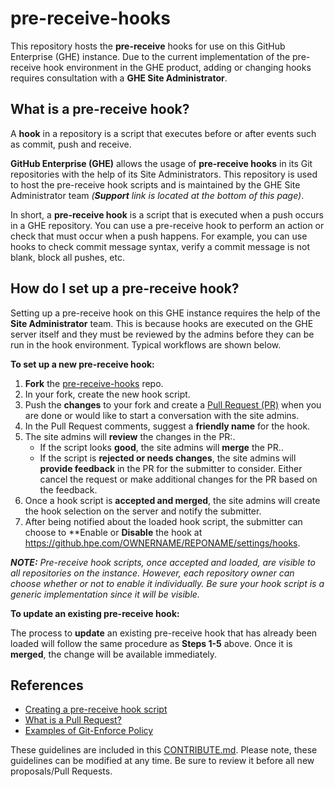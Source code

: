 # pre-receive-hooks

This repository hosts the **pre-receive** hooks for use on this GitHub Enterprise (GHE) instance. Due to the current implementation of the pre-receive hook environment in the GHE product, adding or changing hooks requires consultation with a **GHE Site Administrator**.

## What is a pre-receive hook?

A **hook** in a repository is a script that executes before or after events such as commit, push and receive.

**GitHub Enterprise (GHE)** allows the usage of **pre-receive hooks** in its Git repositories with the help of its Site Administrators. This repository is used to host the pre-receive hook scripts and is maintained by the GHE Site Administrator team _(**Support** link is located at the bottom of this page)_.

In short, a **pre-receive hook** is a script that is executed when a push occurs in a GHE repository. You can use a pre-receive hook to perform an action or check that must occur when a push happens. For example, you can use hooks to check commit message syntax, verify a commit message is not blank, block all pushes, etc.

## How do I set up a pre-receive hook?

Setting up a pre-receive hook on this GHE instance requires the help of the **Site Administrator** team. This is because hooks are executed on the GHE server itself and they must be reviewed by the admins before they can be run in the hook environment. Typical workflows are shown below.

**To set up a new pre-receive hook:**

1. **Fork** the [pre-receive-hooks](https://github.hpe.com/GitHub/pre-receive-hooks) repo.
2. In your fork, create the new hook script.
3. Push the **changes** to your fork and create a [Pull Request (PR)](https://help.github.com/articles/about-pull-requests/) when you are done or would like to start a conversation with the site admins.
4. In the Pull Request comments, suggest a **friendly name** for the hook.
5. The site admins will **review** the changes in the PR:.
    - If the script looks **good**, the site admins will **merge** the PR..
    - If the script is **rejected or needs changes**, the site admins will **provide feedback** in the PR for the submitter to consider. Either cancel the request or make additional changes for the PR based on the feedback.
6. Once a hook script is **accepted and merged**, the site admins will create the hook selection on the server and notify the submitter.
7. After being notified about the loaded hook script, the submitter can choose to **Enable or **Disable** the hook at https://github.hpe.com/OWNERNAME/REPONAME/settings/hooks.

_**NOTE:** Pre-receive hook scripts, once accepted and loaded, are visible to all repositories on the instance. However, each repository owner can choose whether or not to enable it individually. Be sure your hook script is a generic implementation since it will be visible._


**To update an existing pre-receive hook:**

The process to **update** an existing pre-receive hook that has already been loaded will follow the same procedure as **Steps 1-5** above. Once it is **merged**, the change will be available immediately.

## References

- [Creating a pre-receive hook script](https://help.github.com/enterprise/2.7/admin/guides/developer-workflow/creating-a-pre-receive-hook-script/)
- [What is a Pull Request?](https://help.github.com/articles/about-pull-requests/)
- [Examples of Git-Enforce Policy](https://git-scm.com/book/en/v2/Customizing-Git-An-Example-Git-Enforced-Policy)

These guidelines are included in this [CONTRIBUTE.md](https://github.hpe.com/RnDIT-SWET/pre-receive-hooks/blob/POC/CONTRIBUTE.md).  Please note, these guidelines can be modified at any time.  Be sure to review it before all new proposals/Pull Requests.  
